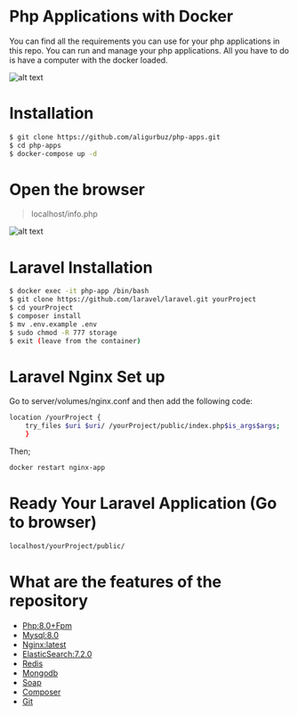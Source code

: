 # Php Applications with Docker
You can find all the requirements you can use for your php applications in this repo.
You can run and manage your php applications. All you have to do is have a computer with the docker loaded.

![alt text](https://opsnotice.xyz/content/images/2016/07/banner_lemp1-1.png)

# Installation

```bash
$ git clone https://github.com/aligurbuz/php-apps.git
$ cd php-apps
$ docker-compose up -d

```

# Open the browser

> localhost/info.php



![alt text](https://laravel.com/img/logotype.min.svg)

# Laravel Installation

```bash
$ docker exec -it php-app /bin/bash
$ git clone https://github.com/laravel/laravel.git yourProject
$ cd yourProject
$ composer install
$ mv .env.example .env
$ sudo chmod -R 777 storage
$ exit (leave from the container)

```

# Laravel Nginx Set up
Go to server/volumes/nginx.conf and then add the following code:

```bash
location /yourProject {
    try_files $uri $uri/ /yourProject/public/index.php$is_args$args;
    }

```
Then;

```bash
docker restart nginx-app

```

# Ready Your Laravel Application (Go to browser)
```bash
localhost/yourProject/public/

```

# What are the features of the repository

- [Php:8.0+Fpm]()
- [Mysql:8.0]()
- [Nginx:latest]()
- [ElasticSearch:7.2.0]()
- [Redis]()
- [Mongodb]() 
- [Soap]() 
- [Composer]() 
- [Git]()
